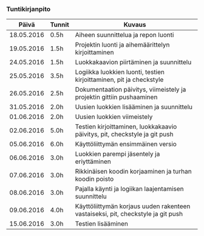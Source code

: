 ### Tuntikirjanpito
Päivä | Tunnit | Kuvaus
--------------- | ----- | ------
18.05.2016 | 0.5h | Aiheen suunnittelua ja repon luonti
19.05.2016 | 1.5h | Projektin luonti ja aihemäärittelyn kirjoittaminen
24.05.2016 | 1.5h | Luokkakaavion piirtäminen ja suunnittelu
25.05.2016 | 3.5h | Logiikka luokkien luonti, testien kirjoittaminen, pit ja checkstyle
26.05.2016 | 2.5h | Dokumentaation päivitys, viimeistely ja projektin gittiin pushaaminen
31.05.2016 | 2.0h | Uusien luokkien lisääminen ja suunnittelu
01.06.2016 | 2.0h | Uusien luokkien viimeistely
02.06.2016 | 5.0h | Testien kirjoittaminen, luokkakaavio päivitys, pit, checkstyle ja git push
05.06.2016 | 6.0h | Käyttöliittymän ensimmäinen versio
06.06.2016 | 3.0h | Luokkien parempi jäsentely ja eriyttäminen
07.06.2016 | 3.0h | Rikkinäisen koodin korjaaminen ja turhan koodin poisto
08.06.2016 | 3.0h | Pajalla käynti ja logiikan laajentamisen suunnittelu
09.06.2016 | 4.0h | Käyttöliittymän korjaus uuden rakenteen vastaiseksi, pit, checkstyle ja git push
15.06.2016 | 3.0h | Testien lisääminen
